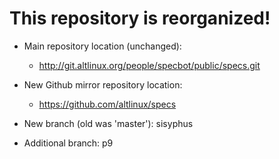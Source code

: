 # This repository is reorganized!

- Main repository location (unchanged):
  - http://git.altlinux.org/people/specbot/public/specs.git

- New Github mirror repository location:
  - https://github.com/altlinux/specs

- New branch (old was 'master'): sisyphus
- Additional branch: p9
